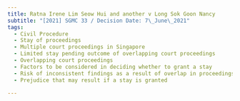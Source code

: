 ```yaml
---
title: Ratna Irene Lim Seow Hui and another v Long Sok Goon Nancy
subtitle: "[2021] SGMC 33 / Decision Date: 7\_June\_2021"
tags:
  - Civil Procedure
  - Stay of proceedings
  - Multiple court proceedings in Singapore
  - Limited stay pending outcome of overlapping court proceedings
  - Overlapping court proceedings
  - Factors to be considered in deciding whether to grant a stay
  - Risk of inconsistent findings as a result of overlap in proceedings
  - Prejudice that may result if a stay is granted

---
```

